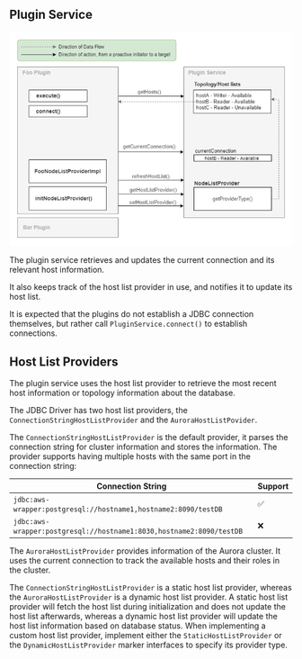 ## Plugin Service
<div style="center"><img src="../images/plugin_service.png" alt="diagram for the plugin service design"/></div>

The plugin service retrieves and updates the current connection and its relevant host information.

It also keeps track of the host list provider in use, and notifies it to update its host list.

It is expected that the plugins do not establish a JDBC connection themselves, but rather call `PluginService.connect()`
to establish connections.

## Host List Providers

The plugin service uses the host list provider to retrieve the most recent host information or topology information about the database.

The JDBC Driver has two host list providers, the `ConnectionStringHostListProvider` and the `AuroraHostListPovider`.

The `ConnectionStringHostListProvider` is the default provider, it parses the connection string for cluster information and stores the information.
The provider supports having multiple hosts with the same port in the connection string:

| Connection String                                                    | Support            |
|----------------------------------------------------------------------| ------------------ |
| `jdbc:aws-wrapper:postgresql://hostname1,hostname2:8090/testDB`      | :white_check_mark: |
| `jdbc:aws-wrapper:postgresql://hostname1:8030,hostname2:8090/testDB` | :x:                |

The `AuroraHostListProvider` provides information of the Aurora cluster.
It uses the current connection to track the available hosts and their roles in the cluster.

The `ConnectionStringHostListProvider` is a static host list provider, whereas the `AuroraHostListProvider` is a dynamic host list provider.
A static host list provider will fetch the host list during initialization and does not update the host list afterwards,
whereas a dynamic host list provider will update the host list information based on database status.
When implementing a custom host list provider, implement either the `StaticHostListProvider` or the `DynamicHostListProvider` marker interfaces to specify its provider type.
